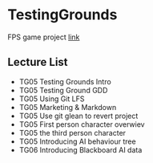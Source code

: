 # TestingGrounds
FPS game project [link](https://github.com/Pelikoodaus/05_TestingGrounds)

## Lecture List

* TG05 Testing Grounds Intro
* TG05 Testing Ground GDD
* TG05 Using Git LFS
* TG05 Marketing & Markdown
* TG05 Use git glean to revert project
* TG05 First person character overwiev
* TG05 the third person character
* TG05 Introducing AI behaviour tree
* TG06 Introducing Blackboard AI data
